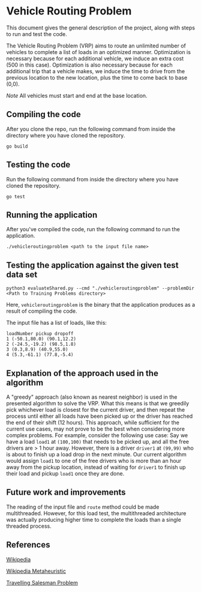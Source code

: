 # Vehicle Routing Problem

This document gives the general description of the project, along with steps to run and test the code.

The Vehicle Routing Problem (VRP) aims to route an unlimited number of vehicles to complete a list of loads in an optimized manner.
Optimization is necessary because for each additional vehicle, we induce an extra cost (500 in this case). Optimization is also necessary
because for each additional trip that a vehicle makes, we induce the time to drive from the previous location to the new location, plus the 
time to come back to base (0,0).

*Note* All vehicles must start and end at the base location.

## Compiling the code

After you clone the repo, run the following command from inside the directory where you have cloned the repository.
```
go build
```

## Testing the code
Run the following command from inside the directory where you have cloned the repository.
```
go test
```

## Running the application
After you've compiled the code, run the following command to run the application.
```
./vehicleroutingproblem <path to the input file name>
```

## Testing the application against the given test data set
```
python3 evaluateShared.py --cmd "./vehicleroutingproblem" --problemDir <Path to Training Problems directory>
```
Here, ``vehicleroutingproblem`` is the binary that the application produces as a result of compiling the code.

The input file has a list of loads, like this:
```text
loadNumber pickup dropoff
1 (-50.1,80.0) (90.1,12.2)
2 (-24.5,-19.2) (98.5,1.8)
3 (0.3,8.9) (40.9,55.0)
4 (5.3,-61.1) (77.8,-5.4)
```

## Explanation of the approach used in the algorithm
A "greedy" approach (also known as nearest neighbor) is used in the presented algorithm to solve the VRP. What this means is that we greedily pick whichever load is closest for the
current driver, and then repeat the process until either all loads have been picked up or the driver has reached the end of their shift (12 hours).
This approach, while sufficient for the current use cases, may not prove to be the best when considering more complex problems.
For example, consider the following use case:
Say we have a load ``load1`` at ``(100,100)`` that needs to be picked up, and all the free drivers are > 1 hour away.
However, there is a driver ``driver1`` at ``(99,99)`` who is about to finish up a load drop in the next minute.
Our current algorithm would assign ``load1`` to one of the free drivers who is more than an hour away from the pickup location, instead of waiting for
``driver1`` to finish up their load and pickup ``load1`` once they are done.

## Future work and improvements
The reading of the input file and ``route`` method could be made multithreaded. However, for this load test,
the multithreaded architecture was actually producing higher time to complete the loads than a single threaded process.

## References
[Wikipedia](https://en.wikipedia.org/wiki/Vehicle_routing_problem)

[Wikipedia Metaheuristic](https://en.wikipedia.org/wiki/Metaheuristic)

[Travelling Salesman Problem](https://www.routific.com/blog/travelling-salesman-problem)